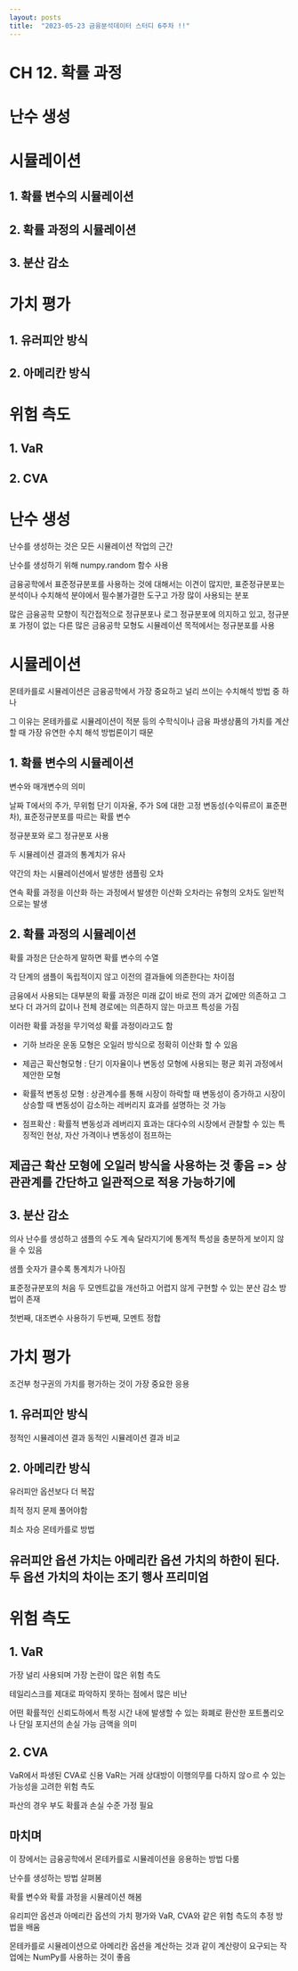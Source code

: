```yaml
---
layout: posts
title:  "2023-05-23 금융분석데이터 스터디 6주차 !!"
---
```


# CH 12. 확률 과정

# 난수 생성

# 시뮬레이션
## 1. 확률 변수의 시뮬레이션
## 2. 확률 과정의 시뮬레이션
## 3. 분산 감소

# 가치 평가
## 1. 유러피안 방식
## 2. 아메리칸 방식

# 위험 측도
## 1. VaR
## 2. CVA

# 난수 생성
난수를 생성하는 것은 모든 시뮬레이션 작업의 근간

난수를 생성하기 위해 numpy.random 함수 사용

금융공학에서 표준정규분포를 사용하는 것에 대해서는 이견이 많지만, 표준정규분포는 분석이나 수치해석 분야에서 필수불가결한 도구고 가장 많이 사용되는 분포

많은 금융공학 모향이 직간접적으로 정규분포나 로그 정규분포에 의지하고 있고, 정규분포 가정이 없는 다른 많은 금융공학 모형도 시뮬레이션 목적에서는 정규분포를 사용

# 시뮬레이션
몬테카를로 시뮬레이션은 금융공학에서 가장 중요하고 널리 쓰이는 수치해석 방법 중 하나

그 이유는 몬테카를로 시뮬레이션이 적분 등의 수학식이나 금융 파생상품의 가치를 계산할 때 가장 유연한 수치 해석 방법론이기 때문
## 1. 확률 변수의 시뮬레이션
변수와 매개변수의 의미

날짜 T에서의 주가, 무위험 단기 이자율, 주가 S에 대한 고정 변동성(수익류르이 표준편차), 표준정규분포를 따르는 확률 변수

정규분포와 로그 정규분포 사용

두 시뮬레이션 결과의 통계치가 유사

약간의 차는 시뮬레이션에서 발생한 샘플링 오차

연속 확률 과정을 이산화 하는 과정에서 발생한 이산화 오차라는 유형의 오차도 일반적으로는 발생

## 2. 확률 과정의 시뮬레이션
확률 과정은 단순하게 말하면 확률 변수의 수열

각 단계의 샘플이 독립적이지 않고 이전의 결과들에 의존한다는 차이점

금융에서 사용되는 대부분의 확률 과정은 미래 값이 바로 전의 과거 값에만 의존하고 그보다 더 과거의 값이나 전체 경로에는 의존하지 않는 마코프 특성을 가짐

이러한 확률 과정을 무기억성 확률 과정이라고도 함

- 기하 브라운 운동 모형은 오일러 방식으로 정확히 이산화 할 수 있음

- 제곱근 확산형모형 : 단기 이자율이나 변동성 모형에 사용되는 평균 회귀 과정에서 제안한 모형

- 확률적 변동성 모형 : 상관계수를 통해 시장이 하락할 때 변동성이 증가하고 시장이 상승할 때 변동성이 감소하는 레버리지 효과를 설명하는 것 가능

- 점프확산 : 확률적 변동성과 레버리지 효과는 대다수의 시장에서 관찰할 수 있는 특징적인 현상, 자산 가격이나 변동성이 점프하는 

## 제곱근 확산 모형에 오일러 방식을 사용하는 것 좋음 => 상관관계를 간단하고 일관적으로 적용 가능하기에

## 3. 분산 감소
의사 난수를 생성하고 샘플의 수도 계속 달라지기에 통계적 특성을 충분하게 보이지 않을 수 있음

샘플 숫자가 클수록 통계치가 나아짐

표준정규분포의 처음 두 모멘트값을 개선하고 어렵지 않게 구현할 수 있는 분산 감소 방법이 존재

첫번째, 대조변수 사용하기
두번째, 모멘트 정합

# 가치 평가
조건부 청구권의 가치를 평가하는 것이 가장 중요한 응용
## 1. 유러피안 방식
정적인 시뮬레이션 결과 동적인 시뮬레이션 결과 비교
## 2. 아메리칸 방식
유러피안 옵션보다 더 복잡

최적 정지 문제 풀어야함

최소 자승 몬테카를로 방법

## 유러피안 옵션 가치는 아메리칸 옵션 가치의 하한이 된다. 두 옵션 가치의 차이는 조기 행사 프리미엄

# 위험 측도
## 1. VaR
가장 널리 사용되며 가장 논란이 많은 위험 측도

테일리스크를 제대로 파악하지 못하는 점에서 많은 비난

어떤 확률적인 신뢰도하에서 특정 시간 내에 발생할 수 있는 화폐로 환산한 포트폴리오나 단일 포지션의 손실 가능 금액을 의미

## 2. CVA
VaR에서 파생된 CVA로 신용 VaR는 거래 상대방이 이행의무를 다하지 않ㅇ르 수 있는 가능성을 고려한 위험 측도

파산의 경우 부도 확률과 손실 수준 가정 필요

## 마치며

이 장에서는 금융공학에서 몬테카를로 시뮬레이션을 응용하는 방법 다룸

난수를 생성하는 방법 살펴봄

확률 변수와 확률 과정을 시뮬레이션 해봄

유리피안 옵션과 아메리칸 옵션의 가치 평가와 VaR, CVA와 같은 위험 측도의 추정 방법을 배움

몬테카를로 시뮬레이션으로 아메리칸 옵션을 계산하는 것과 같이 계산량이 요구되는 작업에는 NumPy를 사용하는 것이 좋음
